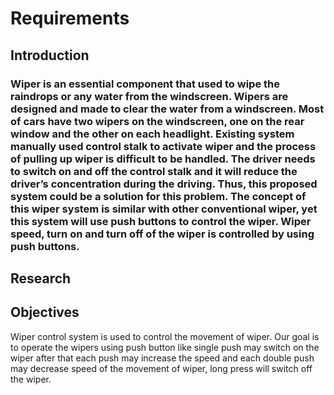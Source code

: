 # Requirements
## Introduction
### Wiper is an essential component that used to wipe the raindrops or any water from the windscreen. Wipers are designed and made to clear the water from a windscreen. Most of cars have two wipers on the windscreen, one on the rear window and the other on each headlight. Existing system manually used control stalk to activate wiper and the process of pulling up wiper is difficult to be handled. The driver needs to switch on and off the control stalk and it will reduce the driver’s concentration during the driving. Thus, this proposed system could be a solution for this problem. The concept of this wiper system is similar with other conventional wiper, yet this system will use push buttons to control the wiper. Wiper speed, turn on and turn off of the wiper is controlled by using push buttons.
## Research
## Objectives
Wiper control system is used to control the movement of wiper. Our goal is to operate the wipers using push button like single push may switch on the wiper after that each push may increase the speed and each double push may decrease speed of the movement of wiper, long press will switch off the wiper. 
